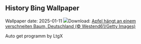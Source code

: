 ## History Bing Wallpaper
Wallpaper date: 2025-01-11
![](https://www.bing.com/th?id=OHR.GermanyAppleOnWinterTree_DE-DE6727700722_UHD.jpg&w=1000)Download: [Apfel hängt an einem verschneiten Baum, Deutschland (© Westend61/Getty Images)](https://www.bing.com/th?id=OHR.GermanyAppleOnWinterTree_DE-DE6727700722_UHD.jpg)

Auto get programm by LtgX
